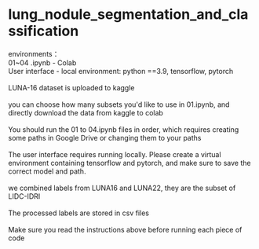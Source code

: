 # lung_nodule_segmentation_and_classification
environments： <br/>
01~04 .ipynb - Colab<br/>
User interface - local environment: python ==3.9, tensorflow, pytorch<br/>
<br/>
LUNA-16 dataset is uploaded to kaggle<br/>
<br/>
you can choose how many subsets you'd like to use in 01.ipynb, and directly download the data from kaggle to colab<br/>
<br/>
You should run the 01 to 04.ipynb files in order, which requires creating some paths in Google Drive or changing them to your paths<br/>
<br/>
The user interface requires running locally. Please create a virtual environment containing tensorflow and pytorch, and make sure to save the correct model and path.<br/>
<br/>
we combined labels from LUNA16 and LUNA22, they are the subset of LIDC-IDRI<br/>
<br/>
The processed labels are stored in csv files<br/>
<br/>
Make sure you read the instructions above before running each piece of code<br/>
<br/>
